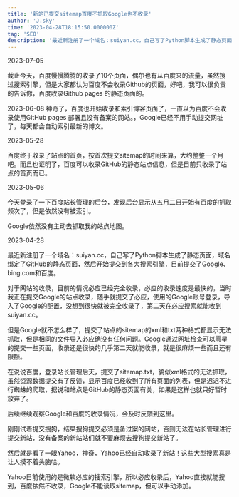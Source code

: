 ```yaml
---
title: '新站已提交sitemap百度不抓取Google也不收录'
author: 'J.sky'
time: '2023-04-28T18:15:50.000000Z'
tag: 'SEO'
description: '最近新注册了一个域名：suiyan.cc，自己写了Python脚本生成了静态页面，域名绑定了GitHub的静态页面，然后开始提交到各大搜索引擎，目前提交了Google、bing.com和百度。'
---
```


2023-07-05

截止今天，百度慢慢腾腾的收录了10个页面，偶尔也有从百度来的流量，虽然搜过搜索引擎，但是大家都认为百度不会收录Github的页面，好吧，我可以很负责的告诉你，百度收录Github pages 的静态页面的。

2023-06-08
神奇了，百度也开始收录和索引博客页面了，一直以为百度不会收录使用GitHub pages 部署且没有备案的网站。，Google已经不用手动提交网址了，每天都会自动索引最新的博文。

2023-05-28

百度终于收录了站点的首页，按首次提交sitemap的时间来算，大约整整一个月吧。而且也证明了，百度可以收录GitHub的静态站点信息，但是目前只收录了站点的首页而已。

2023-05-06 

今天登录了一下百度站长管理的后台，发现后台显示从五月二日开始有百度的抓取频次了，但是依然没有被索引。

Google依然没有主动去抓取我的站点地图。

2023-04-28

最近新注册了一个域名：suiyan.cc，自己写了Python脚本生成了静态页面，域名绑定了GitHub的静态页面，然后开始提交到各大搜索引擎，目前提交了Google、bing.com和百度。

对于网站的收录，目前的情况必应已经完全收录，必应的收录速度是最快的，当时我正在提交Google的站点收录，随手就提交了必应，使用的Google账号登录，导入了Google的配置，没想到很快就被完全收录了，第二天在必应搜索就能收到suiyan.cc。

但是Google就不怎么样了，提交了站点的sitemap的xml和txt两种格式都显示无法抓取，但是相同的文件导入必应确没有任何问题。Google通过网址检查可以零星的提交一些页面，收录还是很快的几乎第二天就能收录，就是很麻烦一些而且还有限额。

在说说百度，登录站长管理后天，提交了sitemap.txt，貌似xml格式的无法抓取，虽然资源数据提交有了反馈，显示百度已经收到了所有页面的列表，但是迟迟不进行蜘蛛的爬取，据说和站点是GitHub的静态页面有关，如果是这样也就只好暂时放弃了。

后续继续观察Google和百度的收录情况，会及时反馈到这里。

刚刚试着提交搜狗，结果搜狗提交必须是备过案的网站，否则无法在站长管理进行提交新站，没有备案的新站站们就不要麻烦去搜狗提交新站了。

然后就是看了一眼Yahoo，神奇，Yahoo已经自动收录了新站！这些大型搜索真是让人摸不着头脑哈。

Yahoo目前使用的是微软必应的搜索引擎，所以必应收录后，Yahoo直接就能搜到，百度依然不收录，Google不能读取sitemap，但可以手动添加。




